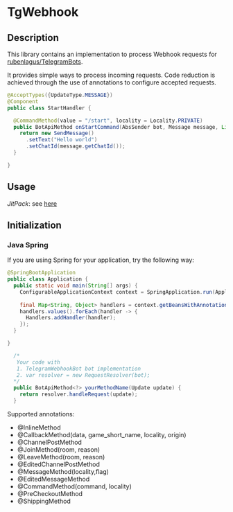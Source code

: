 # TgWebhook

## Description
This library contains an implementation to process Webhook requests for 
[rubenlagus/TelegramBots](https://github.com/rubenlagus/TelegramBots).

It provides simple ways to process incoming requests.
Code reduction is achieved through the use of annotations to configure accepted requests.

```Java
@AcceptTypes({UpdateType.MESSAGE})
@Component
public class StartHandler {

  @CommandMethod(value = "/start", locality = Locality.PRIVATE)
  public BotApiMethod onStartCommand(AbsSender bot, Message message, List<String> args) {
    return new SendMessage()
      .setText("Hello world")
      .setChatId(message.getChatId());
  }

}
```
## Usage
*JitPack*: see [here](https://jitpack.io/#snqlby/tgwebhook/v1.2.1)

## Initialization
### Java Spring
If you are using Spring for your application, try the following way:

```Java
@SpringBootApplication
public class Application {
  public static void main(String[] args) {
    ConfigurableApplicationContext context = SpringApplication.run(Application.class, args);
    
    final Map<String, Object> handlers = context.getBeansWithAnnotation(AcceptTypes.class);
    handlers.values().forEach(handler -> {
      Handlers.addHandler(handler);
    });
  }

}
```

```Java
  /*
   Your code with 
   1. TelegramWebhookBot bot implementation
   2. var resolver = new RequestResolver(bot);
  */
  public BotApiMethod<?> yourMethodName(Update update) {
    return resolver.handleRequest(update);
  }
```


Supported annotations:
- @InlineMethod
- @CallbackMethod(data, game_short_name, locality, origin)
- @ChannelPostMethod
- @JoinMethod(room, reason)
- @LeaveMethod(room, reason)
- @EditedChannelPostMethod
- @MessageMethod(locality,flag)
- @EditedMessageMethod
- @CommandMethod(command, locality)
- @PreCheckoutMethod
- @ShippingMethod


